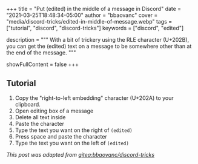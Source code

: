 +++
title = "Put (edited) in the middle of a message in Discord"
date = "2021-03-25T18:48:34-05:00"
author = "bbaovanc"
cover = "media/discord-tricks/edited-in-middle-of-message.webp"
tags = ["tutorial", "discord", "discord-tricks"]
keywords = ["discord", "edited"]

description = """
With a bit of trickery using the RLE character (U+202B), you can get the
(edited) text on a message to be somewhere other than at the end of the message.
"""

showFullContent = false
+++

## Tutorial

1. Copy the "right-to-left embedding" character (U+202A) to your clipboard.
2. Open editing box of a message
3. Delete all text inside
4. Paste the character
5. Type the text you want on the right of `(edited)`
6. Press space and paste the character
7. Type the text you want on the left of `(edited)`

*This post was adapted from [gitea:bbaovanc/discord-tricks][1]*

[1]: https://git.bbaovanc.com/bbaovanc/discord-tricks
